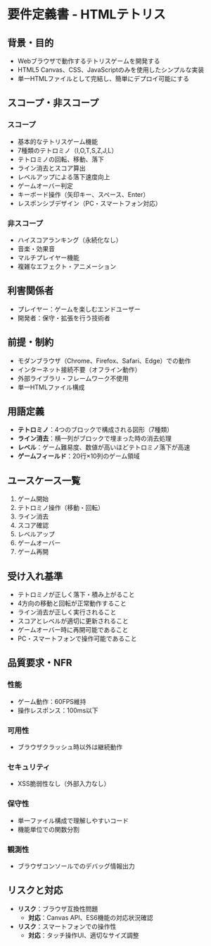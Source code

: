 # 要件定義書 - HTMLテトリス

## 背景・目的
- Webブラウザで動作するテトリスゲームを開発する
- HTML5 Canvas、CSS、JavaScriptのみを使用したシンプルな実装
- 単一HTMLファイルとして完結し、簡単にデプロイ可能にする

## スコープ・非スコープ

### スコープ
- 基本的なテトリスゲーム機能
- 7種類のテトロミノ（I,O,T,S,Z,J,L）
- テトロミノの回転、移動、落下
- ライン消去とスコア算出
- レベルアップによる落下速度向上
- ゲームオーバー判定
- キーボード操作（矢印キー、スペース、Enter）
- レスポンシブデザイン（PC・スマートフォン対応）

### 非スコープ
- ハイスコアランキング（永続化なし）
- 音楽・効果音
- マルチプレイヤー機能
- 複雑なエフェクト・アニメーション

## 利害関係者
- プレイヤー：ゲームを楽しむエンドユーザー
- 開発者：保守・拡張を行う技術者

## 前提・制約
- モダンブラウザ（Chrome、Firefox、Safari、Edge）での動作
- インターネット接続不要（オフライン動作）
- 外部ライブラリ・フレームワーク不使用
- 単一HTMLファイル構成

## 用語定義
- **テトロミノ**：4つのブロックで構成される図形（7種類）
- **ライン消去**：横一列がブロックで埋まった時の消去処理
- **レベル**：ゲーム難易度、数値が高いほどテトロミノ落下が高速
- **ゲームフィールド**：20行×10列のゲーム領域

## ユースケース一覧
1. ゲーム開始
2. テトロミノ操作（移動・回転）
3. ライン消去
4. スコア確認
5. レベルアップ
6. ゲームオーバー
7. ゲーム再開

## 受け入れ基準
- テトロミノが正しく落下・積み上がること
- 4方向の移動と回転が正常動作すること
- ライン消去が正しく実行されること
- スコアとレベルが適切に更新されること
- ゲームオーバー時に再開可能であること
- PC・スマートフォンで操作可能であること

## 品質要求・NFR
### 性能
- ゲーム動作：60FPS維持
- 操作レスポンス：100ms以下

### 可用性
- ブラウザクラッシュ時以外は継続動作

### セキュリティ
- XSS脆弱性なし（外部入力なし）

### 保守性
- 単一ファイル構成で理解しやすいコード
- 機能単位での関数分割

### 観測性
- ブラウザコンソールでのデバッグ情報出力

## リスクと対応
- **リスク**：ブラウザ互換性問題
  - **対応**：Canvas API、ES6機能の対応状況確認
- **リスク**：スマートフォンでの操作性
  - **対応**：タッチ操作UI、適切なサイズ調整